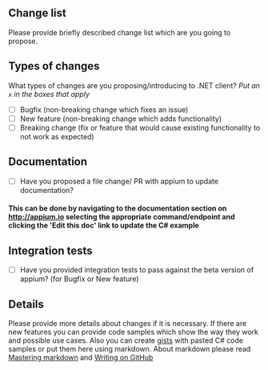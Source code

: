 ## Change list

Please provide briefly described change list which are you going to propose. 
 
## Types of changes

What types of changes are you proposing/introducing to .NET client?
_Put an `x` in the boxes that apply_

- [ ] Bugfix (non-breaking change which fixes an issue)
- [ ] New feature (non-breaking change which adds functionality)
- [ ] Breaking change (fix or feature that would cause existing functionality to not work as expected)

## Documentation
- [ ] Have you proposed a file change/ PR with appium to update documentation? 
#### This can be done by navigating to the documentation section on http://appium.io selecting the appropriate command/endpoint and clicking the 'Edit this doc' link to update the C# example

## Integration tests
- [ ] Have you provided integration tests to pass against the beta version of appium? (for Bugfix or New feature)

## Details

Please provide more details about changes if it is necessary. If there are new features you can provide code samples which show the way they
work and possible use cases. Also you can create [gists](https://gist.github.com) with pasted C# code samples or put them here using markdown. 
About markdown please read [Mastering markdown](https://guides.github.com/features/mastering-markdown/) and [Writing on GitHub](https://help.github.com/categories/writing-on-github/) 
